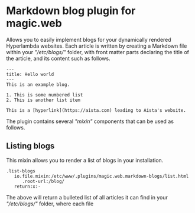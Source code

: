 
# Markdown blog plugin for magic.web

Allows you to easily implement blogs for your dynamically rendered Hyperlambda websites. Each article
is written by creating a Markdown file within your _"/etc/blogs/"_ folder, with front matter parts
declaring the title of the article, and its content such as follows.

```
---
title: Hello world
---
This is an example blog.

1. This is some numbered list
2. This is another list item

This is a [hyperlink](https://aista.com) leading to Aista's website.
```

The plugin contains several _"mixin"_ components that can be used as follows.

## Listing blogs

This mixin allows you to render a list of blogs in your installation.

```
.list-blogs
   io.file.mixin:/etc/www/.plugins/magic.web.markdown-blogs/list.html
      .root-url:/blog/
   return:x:-
```

The above will return a bulleted list of all articles it can find in your _"/etc/blogs/"_ folder,
where each file
